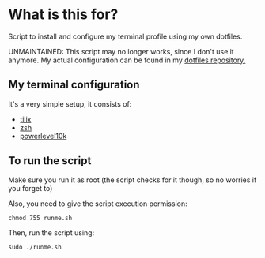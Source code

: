 # What is this for?
Script to install and configure my terminal profile using my own dotfiles.

UNMAINTAINED: This script may no longer works, since I don't use it anymore. My actual configuration can be found in my [dotfiles repository.](https://github.com/ariasmn/dotfiles)

## My terminal configuration
It's a very simple setup, it consists of:
- [tilix](https://github.com/gnunn1/tilix)
- [zsh](https://www.zsh.org/)
- [powerlevel10k](https://github.com/romkatv/powerlevel10k)

## To run the script
Make sure you run it as root (the script checks for it though, so no worries if you forget to)

Also, you need to give the script execution permission:
```
chmod 755 runme.sh
```
Then, run the script using:
```
sudo ./runme.sh
```

